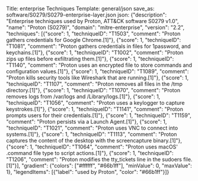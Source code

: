 Title: enterprise Techniques
Template: general/json
save_as: software/S0279/S0279-enterprise-layer.json
json: {"description": "Enterprise techniques used by Proton, ATT&CK software S0279 v1.0", "name": "Proton (S0279)", "domain": "mitre-enterprise", "version": "2.2", "techniques": [{"score": 1, "techniqueID": "T1503", "comment": "Proton gathers credentials for Google Chrome.[1]"}, {"score": 1, "techniqueID": "T1081", "comment": "Proton gathers credentials in files for 1password, and keychains.[1]"}, {"score": 1, "techniqueID": "T1002", "comment": "Proton zips up files before exfiltrating them.[1]"}, {"score": 1, "techniqueID": "T1140", "comment": "Proton uses an encrypted file to store commands and configuration values.[1]"}, {"score": 1, "techniqueID": "T1089", "comment": "Proton kills security tools like Wireshark that are running.[1]"}, {"score": 1, "techniqueID": "T1107", "comment": "Proton removes all files in the /tmp directory.[1]"}, {"score": 1, "techniqueID": "T1070", "comment": "Proton removes logs from /var/logs and /Library/logs.[1]"}, {"score": 1, "techniqueID": "T1056", "comment": "Proton uses a keylogger to capture keystrokes.[1]"}, {"score": 1, "techniqueID": "T1141", "comment": "Proton prompts users for their credentials.[1]"}, {"score": 1, "techniqueID": "T1159", "comment": "Proton persists via a Launch Agent.[1]"}, {"score": 1, "techniqueID": "T1021", "comment": "Proton uses VNC to connect into systems.[1]"}, {"score": 1, "techniqueID": "T1113", "comment": "Proton captures the content of the desktop with the screencapture binary.[1]"}, {"score": 1, "techniqueID": "T1064", "comment": "Proton uses macOS' .command file type to script actions.[1]"}, {"score": 1, "techniqueID": "T1206", "comment": "Proton modifies the tty_tickets line in the sudoers file.[1]"}], "gradient": {"colors": ["#ffffff", "#66b1ff"], "minValue": 0, "maxValue": 1}, "legendItems": [{"label": "used by Proton", "color": "#66b1ff"}]}